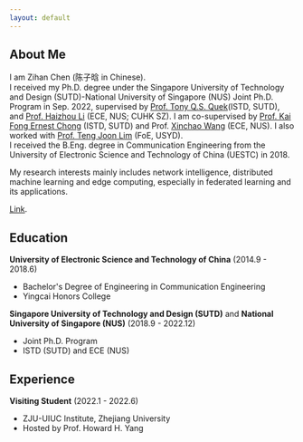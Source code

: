 ```yaml
---
layout: default
---
```


## About Me

I am Zihan Chen (陈子晗 in Chinese).  
I received my Ph.D. degree under the Singapore University of Technology and Design (SUTD)-National University of Singapore (NUS) Joint Ph.D. Program in Sep. 2022, supervised by [Prof. Tony Q.S. Quek](https://people.sutd.edu.sg/~tonyquek/)(ISTD, SUTD), and [Prof. Haizhou Li](http://www.colips.org/~eleliha/) (ECE, NUS; CUHK SZ). I am co-supervised by [Prof. Kai Fong Ernest Chong](https://people.sutd.edu.sg/~ernest_chong/index.html) (ISTD, SUTD) and Prof. [Xinchao Wang](https://sites.google.com/site/sitexinchaowang/) (ECE, NUS). I also worked with [Prof. Teng Joon Lim](https://scholar.google.com.sg/citations?user=dDQR5tIAAAAJ&hl=zh-CN) (FoE, USYD).  
I received the B.Eng. degree in Communication Engineering from the University of Electronic Science and Technology of China (UESTC) in 2018.  

My research interests mainly includes network intelligence, distributed machine learning and edge computing, especially in federated learning and its applications.  

[Link](./another-page.html).  


## Education
**University of Electronic Science and Technology of China** (2014.9 - 2018.6)  
- Bachelor's Degree of Engineering in Communication Engineering  
- Yingcai Honors College  

**Singapore University of Technology and Design (SUTD)** and **National University of Singapore (NUS)** (2018.9 - 2022.12)

- Joint Ph.D. Program
- ISTD (SUTD) and ECE (NUS)


## Experience
**Visiting Student** (2022.1 - 2022.6)
- ZJU-UIUC Institute, Zhejiang University
- Hosted by Prof. Howard H. Yang
